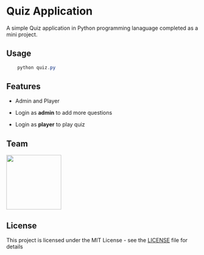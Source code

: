 # Quiz Application

A simple Quiz application in Python programming lanaguage completed as a mini project.

## Usage

```powershell
    python quiz.py
```

## Features

- Admin and Player

- Login as **admin** to add more questions

- Login as **player** to play quiz

## Team

<a href = "https://github.com/amulifts"><img src = "https://avatars.githubusercontent.com/u/49828737?v=4" width="144"></a>

## License

This project is licensed under the MIT License - see the [LICENSE](LICENSE) file for details
